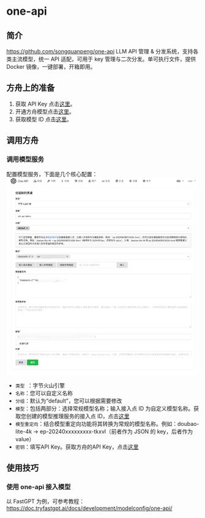 # one-api
## 简介

https://github.com/songquanpeng/one-api
LLM API 管理 & 分发系统，支持各类主流模型，统一 API 适配，可用于 key 管理与二次分发。单可执行文件，提供 Docker 镜像，一键部署，开箱即用。

## 方舟上的准备


1. 获取 API Key 点击[这里](https://console.volcengine.com/ark/region:ark+cn-beijing/apiKey)。
2. 开通方舟模型点击[这里](https://console.volcengine.com/ark/region:ark+cn-beijing/openManagement)。
3. 获取模型 ID 点击[这里](https://www.volcengine.com/docs/82379/1330310#%E6%96%87%E6%9C%AC%E7%94%9F%E6%88%90)。


## 调用方舟
### 调用模型服务
配置模型服务，下面是几个核心配置：
<img src="../one-api/asset/one-api.png" width="600" ></img>

* `类型 `：字节火山引擎
* `名称`：您可以自定义名称
* `分组`：默认为“default”，您可以根据需要修改
* `模型`：包括两部分：选择常规模型名称；输入接入点 ID 为自定义模型名称。获取您创建的模型推理服务的接入点 ID，点击[这里](https://console.volcengine.com/ark/region:ark+cn-beijing/endpoint?config=%7B%7D)
* `模型重定向`：结合模型重定向功能将其转换为常规的模型名称。例如：doubao-lite-4k -> ep-20240xxxxxxxxx-tkxvl（前者作为 JSON 的 key，后者作为 value）
* `密钥`：填写API Key。获取方舟的API Key，点击[这里](https://console.volcengine.com/ark/region:ark+cn-beijing/apiKey)


## 使用技巧
### 使用 one-api 接入模型
以 FastGPT 为例，可参考教程：https://doc.tryfastgpt.ai/docs/development/modelconfig/one-api/
